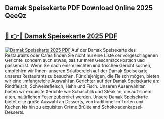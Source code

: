 ## Damak Speisekarte PDF Download Online 2025 QeeQz

# <h2><a href="http://gccesqw.nevu.top/?p=Damak+Speisekarte">🔗 👉🔴 Damak Speisekarte 2025 PDF</a></h2>

[![Damak Speisekarte 2025 PDF](https://i.imgur.com/dBaPXMq.png)](http://gccesqw.nevu.top/?p=Damak+Speisekarte)
Auf der Damak Speisekarte des Restaurants oder Cafés finden Sie nicht nur eine Liste der vorgeschlagenen Gerichte, sondern auch etwas, das für Ihren Geschmack köstlich und passend ist. Wenn Sie nach einem leichten und frischen Gericht suchen, empfehlen wir Ihnen, unseren Salatbereich auf der Damak Speisekarte unseres Restaurants zu besuchen. Für diejenigen, die Fleisch mögen, bieten wir eine umfangreiche Auswahl an Gerichten auf der Damak Speisekarte an: Rindfleisch, Schweinefleisch, Huhn und Fisch. Unseren Auserwählten bieten wir exquisite Gerichte wie Schaschlik und Steak an, die auf einem alten, natürlichen Feuer zubereitet werden. Unsere Damak Speisekarte bietet eine große Auswahl an Desserts, von traditionellen Torten und Kuchen bis hin zu exquisiten Crème Brûlée und Schokoladenkapsel-Desserts.
